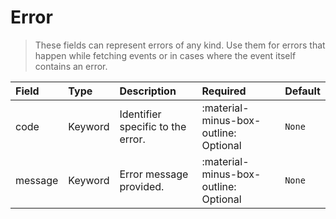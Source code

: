[comment]: # (AUTOGENERATED MARKDOWN CONTENT)
# Error
> These fields can represent errors of any kind. Use them for errors that happen while fetching events or in cases where the event itself contains an error.

| Field | Type | Description | Required | Default |
| :--- | :--- | :--- | :--- | :--- |
| code | Keyword | Identifier specific to the error. | :material-minus-box-outline: Optional | `None` |
| message | Keyword | Error message provided. | :material-minus-box-outline: Optional | `None` |
